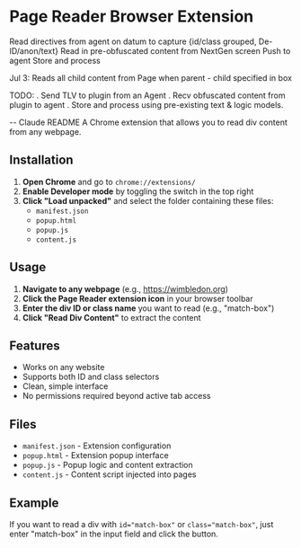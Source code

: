 # Page Reader Browser Extension

Read directives from agent on datum to capture  {id/class grouped,  De-ID/anon/text}
   Read in pre-obfuscated content from NextGen screen 
   Push to agent
   Store and process

Jul 3: Reads all child content from Page when parent - child specified in box

TODO: 
. Send TLV to plugin from an Agent
. Recv obfuscated content from plugin to agent
. Store and process using pre-existing text & logic models.




-- Claude README
A Chrome extension that allows you to read div content from any webpage.

## Installation

1. **Open Chrome** and go to `chrome://extensions/`
2. **Enable Developer mode** by toggling the switch in the top right
3. **Click "Load unpacked"** and select the folder containing these files:
   - `manifest.json`
   - `popup.html`
   - `popup.js`
   - `content.js`

## Usage

1. **Navigate to any webpage** (e.g., https://wimbledon.org)
2. **Click the Page Reader extension icon** in your browser toolbar
3. **Enter the div ID or class name** you want to read (e.g., "match-box")
4. **Click "Read Div Content"** to extract the content

## Features

- Works on any website
- Supports both ID and class selectors
- Clean, simple interface
- No permissions required beyond active tab access

## Files

- `manifest.json` - Extension configuration
- `popup.html` - Extension popup interface
- `popup.js` - Popup logic and content extraction
- `content.js` - Content script injected into pages

## Example

If you want to read a div with `id="match-box"` or `class="match-box"`, just enter "match-box" in the input field and click the button.
